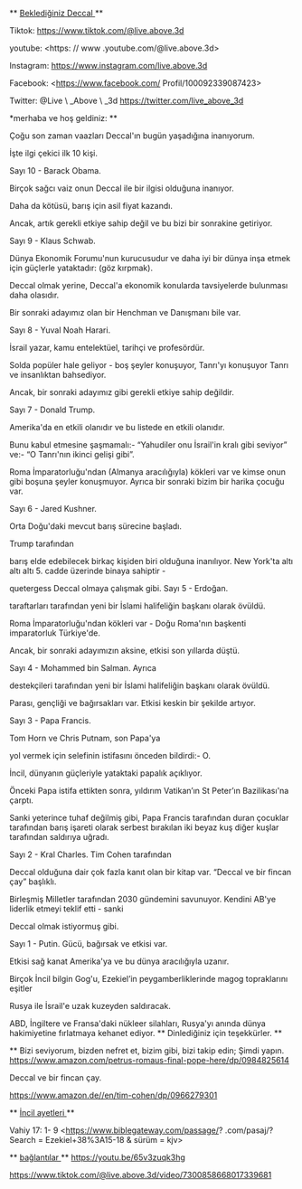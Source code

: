 ** <u> Beklediğiniz Deccal </u> **

Tiktok: <https://www.tiktok.com/@live.above.3d>

youtube: <https: // www .youtube.com/@live.above.3d>

Instagram: <https://www.instagram.com/live.above.3d>

Facebook: <https://www.facebook.com/ Profil/100092339087423>

Twitter: @Live \ _Above \ _3d <https://twitter.com/live_above_3d>

*merhaba ve hoş geldiniz: **

Çoğu son zaman vaazları Deccal'ın bugün yaşadığına inanıyorum.

İşte ilgi çekici ilk 10 kişi.

Sayı 10 - Barack Obama.

Birçok sağcı vaiz onun
Deccal ile bir ilgisi olduğuna inanıyor.

Daha da kötüsü, barış için asil fiyat kazandı.

Ancak, artık gerekli etkiye sahip değil ve bu
bizi bir sonrakine getiriyor.

Sayı 9 - Klaus Schwab.

Dünya Ekonomik Forumu'nun kurucusudur ve daha iyi bir dünya inşa etmek için
güçlerle yataktadır: (göz kırpmak).

Deccal olmak yerine,
Deccal'a ekonomik konularda tavsiyelerde bulunması daha olasıdır.

Bir sonraki adayımız olan bir Henchman ve Danışmanı bile var.

Sayı 8 - Yuval Noah Harari.

İsrail yazar, kamu entelektüel, tarihçi ve profesördür.

Solda popüler hale geliyor - boş şeyler konuşuyor, Tanrı'yı ​​konuşuyor
Tanrı ve insanlıktan bahsediyor.

Ancak, bir sonraki
adayımız gibi gerekli etkiye sahip değildir.

Sayı 7 - Donald Trump.

Amerika'da en etkili olanıdır ve
bu listede en etkili olanıdır.

Bunu kabul etmesine şaşmamalı:- “Yahudiler onu İsrail'in kralı gibi seviyor”
ve:- “O Tanrı'nın ikinci gelişi gibi”.

Roma İmparatorluğu'ndan (Almanya aracılığıyla) kökleri var ve kimse onun gibi boşuna şeyler konuşmuyor.
Ayrıca bir sonraki bizim bir harika çocuğu var.

Sayı 6 - Jared Kushner.

Orta Doğu'daki mevcut barış sürecine başladı.

Trump tarafından

barış elde edebilecek birkaç kişiden biri olduğuna inanılıyor.
New York'ta altı altı altı 5. cadde üzerinde binaya sahiptir -

quetergess Deccal olmaya çalışmak gibi.
Sayı 5 - Erdoğan.

taraftarları tarafından yeni bir İslami halifeliğin başkanı olarak övüldü.

Roma İmparatorluğu'ndan kökleri var - Doğu Roma'nın başkenti
imparatorluk Türkiye'de.

Ancak, bir sonraki
adayımızın aksine, etkisi son yıllarda düştü.

Sayı 4 - Mohammed bin Salman.
Ayrıca

destekçileri tarafından yeni bir İslami halifeliğin başkanı olarak övüldü.

Parası, gençliği ve bağırsakları var.
Etkisi keskin bir şekilde artıyor.

Sayı 3 - Papa Francis.

Tom Horn ve Chris Putnam, son Papa'ya

yol vermek için selefinin istifasını önceden bildirdi:- O.

İncil,
dünyanın güçleriyle yataktaki papalık açıklıyor.

Önceki Papa istifa ettikten sonra, yıldırım Vatikan’ın St
Peter’ın Bazilikası'na çarptı.

Sanki yeterince tuhaf değilmiş gibi, Papa Francis tarafından duran çocuklar tarafından
barış işareti olarak serbest bırakılan iki beyaz kuş diğer kuşlar tarafından saldırıya uğradı.

Sayı 2 - Kral Charles.
Tim Cohen tarafından

Deccal olduğuna dair çok fazla kanıt olan bir kitap var. “Deccal ve bir fincan çay” başlıklı.

Birleşmiş Milletler tarafından 2030 gündemini savunuyor.
Kendini AB'ye liderlik etmeyi teklif etti - sanki

Deccal olmak istiyormuş gibi.

Sayı 1 - Putin.
Gücü, bağırsak ve etkisi var.

Etkisi sağ kanat Amerika'ya ve bu dünya aracılığıyla uzanır.

Birçok İncil bilgin Gog'u, Ezekiel’in peygamberliklerinde magog topraklarını eşitler

Rusya ile İsrail'e uzak kuzeyden saldıracak.

ABD, İngiltere ve Fransa'daki nükleer silahları, Rusya'yı anında dünya hakimiyetine fırlatmaya kehanet ediyor.
** Dinlediğiniz için teşekkürler. **

** Bizi seviyorum, bizden nefret et, bizim gibi, bizi takip edin; Şimdi yapın.
<https://www.amazon.com/petrus-romaus-final-pope-here/dp/0984825614>

Deccal ve bir fincan çay.

<https://www.amazon.de//en/tim-cohen/dp/0966279301>

** <U> İncil ayetleri </u> **

Vahiy 17: 1- 9
<https://www.biblegateway.com/passage/? .com/pasaj/? Search = Ezekiel+38%3A15-18 & sürüm = kjv>

** <U> bağlantılar </u> **
<https://youtu.be/65v3zuqk3hg>

 <https://www.tiktok.com/@live.above.3d/video/7300858668017339681>




